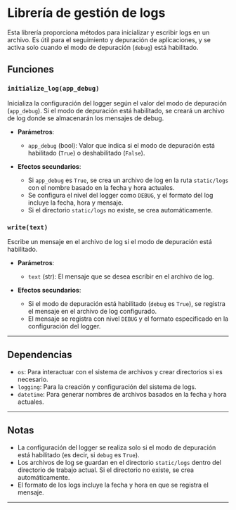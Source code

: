 # Librería de gestión de logs

Esta librería proporciona métodos para inicializar y escribir logs en un archivo. Es útil para el seguimiento y depuración de aplicaciones, y se activa solo cuando el modo de depuración (`debug`) está habilitado.

## Funciones

### `initialize_log(app_debug)`

Inicializa la configuración del logger según el valor del modo de depuración (`app_debug`). Si el modo de depuración está habilitado, se creará un archivo de log donde se almacenarán los mensajes de debug.

- **Parámetros**:
  - `app_debug` (bool): Valor que indica si el modo de depuración está habilitado (`True`) o deshabilitado (`False`).

- **Efectos secundarios**:
  - Si `app_debug` es `True`, se crea un archivo de log en la ruta `static/logs` con el nombre basado en la fecha y hora actuales.
  - Se configura el nivel del logger como `DEBUG`, y el formato del log incluye la fecha, hora y mensaje.
  - Si el directorio `static/logs` no existe, se crea automáticamente.

### `write(text)`

Escribe un mensaje en el archivo de log si el modo de depuración está habilitado.

- **Parámetros**:
  - `text` (str): El mensaje que se desea escribir en el archivo de log.

- **Efectos secundarios**:
  - Si el modo de depuración está habilitado (`debug` es `True`), se registra el mensaje en el archivo de log configurado.
  - El mensaje se registra con nivel `DEBUG` y el formato especificado en la configuración del logger.

---

## Dependencias

- `os`: Para interactuar con el sistema de archivos y crear directorios si es necesario.
- `logging`: Para la creación y configuración del sistema de logs.
- `datetime`: Para generar nombres de archivos basados en la fecha y hora actuales.

---

## Notas

- La configuración del logger se realiza solo si el modo de depuración está habilitado (es decir, si `debug` es `True`).
- Los archivos de log se guardan en el directorio `static/logs` dentro del directorio de trabajo actual. Si el directorio no existe, se crea automáticamente.
- El formato de los logs incluye la fecha y hora en que se registra el mensaje.

---
